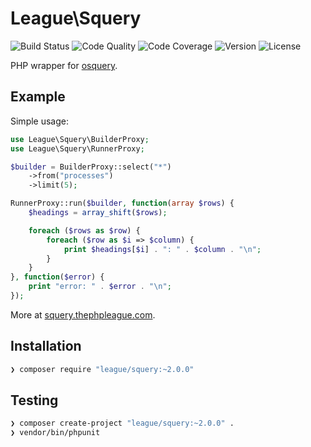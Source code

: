 # League\Squery

![Build Status](http://img.shields.io/travis/league/squery.svg?style=flat-square)
![Code Quality](http://img.shields.io/scrutinizer/g/league/squery.svg?style=flat-square)
![Code Coverage](http://img.shields.io/scrutinizer/coverage/g/league/squery.svg?style=flat-square)
![Version](http://img.shields.io/packagist/v/league/squery.svg?style=flat-square)
![License](http://img.shields.io/packagist/l/league/squery.svg?style=flat-square)

PHP wrapper for [osquery](http://osquery.io).

## Example

Simple usage:

```php
use League\Squery\BuilderProxy;
use League\Squery\RunnerProxy;

$builder = BuilderProxy::select("*")
    ->from("processes")
    ->limit(5);

RunnerProxy::run($builder, function(array $rows) {
    $headings = array_shift($rows);

    foreach ($rows as $row) {
        foreach ($row as $i => $column) {
            print $headings[$i] . ": " . $column . "\n";
        }
    }
}, function($error) {
    print "error: " . $error . "\n";
});
```

More at [squery.thephpleague.com](http://squery.thephpleague.com/examples).

## Installation

```sh
❯ composer require "league/squery:~2.0.0"
```

## Testing

```sh
❯ composer create-project "league/squery:~2.0.0" .
❯ vendor/bin/phpunit
```
